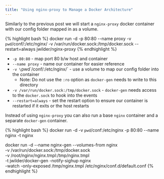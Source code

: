 ```yaml
---
title: "Using nginx-proxy to Manage a Docker Architecture"
---
```


Similarly to the previous post we will start a `nginx-proxy` docker container with
our config folder mapped in as a volume.

{% highlight bash %}
docker run -d -p 80:80 --name proxy -v `pwd`/conf/:/etc/nginx/ -v /var/run/docker.sock:/tmp/docker.sock --restart=always jwilder/nginx-proxy
{% endhighlight %}

* `-p 80:80` - map port 80 b/w host and container
* `--name proxy` - name our container for easier reference
* `-v \`pwd\`/conf/:/etc/nginx/` - use a volume to map our config folder into the container
  * Note: Do not use the `:ro` option as `docker-gen` needs to write to this directory
* `-v /var/run/docker.sock:/tmp/docker.sock` - `docker-gen` needs access to the `docker.sock` to hook
into the events
* `--restart=always` - set the restart option to ensure our container is restarted if it exits or the
host restarts

Instead of using `nginx-proxy` you can also run a base `nginx` container and a separate `docker-gen`
container.

{% highlight bash %}
docker run -d -v `pwd`/conf:/etc/nginx -p 80:80 --name nginx -t nginx

docker run -d --name nginx-gen --volumes-from nginx \
    -v /var/run/docker.sock:/tmp/docker.sock \
    -v /root/nginx/nginx.tmpl:/tmp/nginx.tmpl \
    -t jwilder/docker-gen -notify-sighup nginx \
    -watch -only-exposed /tmp/nginx.tmpl /etc/nginx/conf.d/default.conf
{% endhighlight %}

